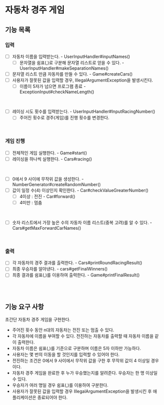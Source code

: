 # 자동차 경주 게임

## 기능 목록

### 입력

- [ ] 자동차 이름을 입력받는다. - UserInputHandler#inputNames()
  - [ ] 문자열을 쉼표(,)로 구분해 문자열 리스트로 얻을 수 있다. - UserInputHandler#makeSeparationNames()
- [ ] 문자열 리스트 만큼 자동차를 만들 수 있다. - Game#createCars()
- [ ] 사용자가 잘못된 값을 입력할 경우, IllegalArgumentException을 발생시킨다. 
  - [ ] 이름이 5자가 넘으면 프로그램 종료 - ExceptionInput#checkNameLength()   
<br>

- [ ] 레이싱 시도 횟수를 입력받는다. - UserInputHandler#InputRacingNumber()
  - [ ] 주어진 횟수로 경주(게임)를 진행 횟수를 변경한다.
<br>

### 게임 진행

- [ ] 전체적인 게임 실행한다. - Game#start()
- [ ] 레이싱을 하나씩 실행한다. - Cars#racing()
<br>

- [ ] 0에서 9 사이에 무작위 값을 생성한다. - NumberGenerator#createRandomNumber()
- [ ] 값이 일정 수(4) 이상인지 확인한다. - Car#checkValueGreaterNumber()
  - [ ] 4이상 : 전진 - Car#forward()
  - [ ] 4미만 : 멈춤 

<br>

- [ ] 숫자 리스트에서 가장 높은 수의 자동차 이름 리스트(중복 고려)를 알 수 있다. - Cars#getMaxForwardCarNames()

<br>

### 출력

- [ ] 각 자동차의 경주 결과를 출력한다. - Cars#printRoundRacingResult()
- [ ] 최종 우승자를 알아낸다. - cars#getFinalWinners()
- [ ] 최종 결과를 쉼표(,)를 이용하여 출력한다. - Game#printFinalResult()

<br>
<br>

## 기능 요구 사항

초간단 자동차 경주 게임을 구현한다.

- 주어진 횟수 동안 n대의 자동차는 전진 또는 멈출 수 있다.
- 각 자동차에 이름을 부여할 수 있다. 전진하는 자동차를 출력할 때 자동차 이름을 같이 출력한다.
- 자동차 이름은 쉼표(,)를 기준으로 구분하며 이름은 5자 이하만 가능하다.
- 사용자는 몇 번의 이동을 할 것인지를 입력할 수 있어야 한다.
- 전진하는 조건은 0에서 9 사이에서 무작위 값을 구한 후 무작위 값이 4 이상일 경우이다.
- 자동차 경주 게임을 완료한 후 누가 우승했는지를 알려준다. 우승자는 한 명 이상일 수 있다.
- 우승자가 여러 명일 경우 쉼표(,)를 이용하여 구분한다.
- 사용자가 잘못된 값을 입력할 경우 IllegalArgumentException을 발생시킨 후 애플리케이션은 종료되어야 한다.
